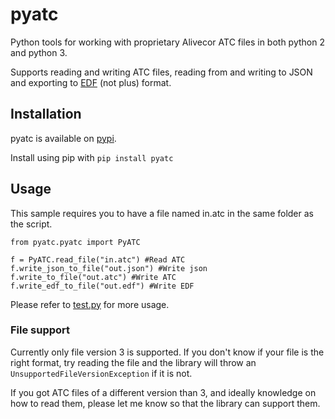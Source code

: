 # pyatc
Python tools for working with proprietary Alivecor ATC files in both python 2 and python 3.

Supports reading and writing ATC files, reading from and writing to JSON and exporting to [EDF](http://www.edfplus.info/) (not plus) format.

## Installation
pyatc is available on [pypi](https://pypi.org/project/pyATC/).

Install using pip with `pip install pyatc`

## Usage
This sample requires you to have a file named in.atc in the same folder as the script.
```
from pyatc.pyatc import PyATC

f = PyATC.read_file("in.atc") #Read ATC
f.write_json_to_file("out.json") #Write json
f.write_to_file("out.atc") #Write ATC
f.write_edf_to_file("out.edf") #Write EDF
```
Please refer to [test.py](pyatc/test.py) for more usage.

### File support
Currently only file version 3 is supported. If you don't know if your file is the right format, try reading the file and the library will throw an `UnsupportedFileVersionException` if it is not.

If you got ATC files of a different version than 3, and ideally knowledge on how to read them, please let me know so that the library can support them.
